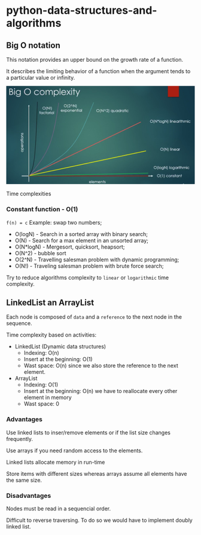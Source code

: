# python-data-structures-and-algorithms

## Big O notation

This notation provides an upper bound on the growth rate of a function.

It describes the limiting behavior of a function when the argument tends to a particular value or infinity.

![Big O complexity](./img/big-o-complexity.png)

Time complexities

### Constant function - O(1)
`f(n) = c`
Example: swap two numbers;



- O(logN) - Search in a sorted array with binary search;
- O(N) - Search for a max element in an unsorted array;
- O(N*logN) - Mergesort, quicksort, heapsort;
- O(N^2) - bubble sort
- O(2^N) - Travelling salesman problem with dynamic programming;
- O(N!) - Traveling salesman problem with brute force search;

Try to reduce algorithms complexity to `linear` or `logarithmic` time complexity.

## LinkedList an ArrayList

Each node is composed of `data` and a `reference` to the next node in the sequence.

Time complexity based on activities:
- LinkedList (Dynamic data structures)
    - Indexing: O(n)
    - Insert at the beginning:  O(1)
    - Wast space: O(n) since we also store the reference to the next element.
- ArrayList
    - Indexing: O(1)
    - Insert at the beginning: O(n) we have to reallocate every other element in memory
    - Wast space: 0

### Advantages

Use linked lists to inser/remove elements or if the list size changes frequently.

Use arrays if you need random access to the elements.

Linked lists allocate memory in run-time

Store items with different sizes whereas arrays assume all elements have the same size.

### Disadvantages

Nodes must be read in a sequencial order.

Difficult to reverse traversing. To do so we would have to implement doubly linked list.